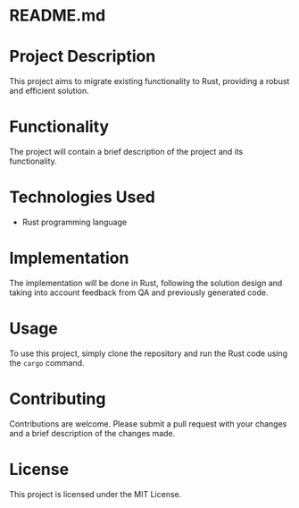 

# README.md

# Project Description

This project aims to migrate existing functionality to Rust, providing a robust and efficient solution.

# Functionality

The project will contain a brief description of the project and its functionality.

# Technologies Used

* Rust programming language

# Implementation

The implementation will be done in Rust, following the solution design and taking into account feedback from QA and previously generated code.

# Usage

To use this project, simply clone the repository and run the Rust code using the `cargo` command.

# Contributing

Contributions are welcome. Please submit a pull request with your changes and a brief description of the changes made.

# License

This project is licensed under the MIT License.
